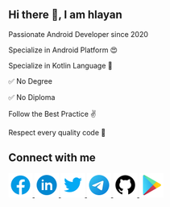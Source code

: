 ## Hi there 👋, I am hlayan

Passionate Android Developer since 2020

Specialize in Android Platform 😍

Specialize in Kotlin Language 🥰

✅ No Degree

✅ No Diploma

Follow the Best Practice ✌️

Respect every quality code 🫡

## Connect with me

<a href="https://www.facebook.com/hlayan.fb">
  <img alt="Facebook" src="https://github.com/hlayan/hlayan/blob/main/connect-with-me-icons/icons8-facebook.svg" width=48" height="48">
</a>

<a href="https://www.linkedin.com/in/hlayan">
  <img alt="LinkedIn" src="https://github.com/hlayan/hlayan/blob/main/connect-with-me-icons/icons8-linkedin-circled.svg" width=48" height="48">
</a>

<a href="https://twitter.com/hlayan_tt">
  <img alt="Twitter" src="https://github.com/hlayan/hlayan/blob/main/connect-with-me-icons/icons8-twitter.svg" width=48" height="48">
</a>

<a href="https://t.me/hlayan_tg">
  <img alt="Telegram" src="https://github.com/hlayan/hlayan/blob/main/connect-with-me-icons/icons8-telegram-app.svg" width=48" height="48">
</a>

<a href="https://github.com/hlayan">
  <img alt="Github" src="https://github.com/hlayan/hlayan/blob/main/connect-with-me-icons/icons8-github.svg" width=48" height="48">
</a>

<a href="https://play.google.com/store/apps/dev?id=4979257576048559572">
  <img alt="GooglePlay" src="https://github.com/hlayan/hlayan/blob/main/connect-with-me-icons/icons8-google-play.svg" width=48" height="48">
</a>
